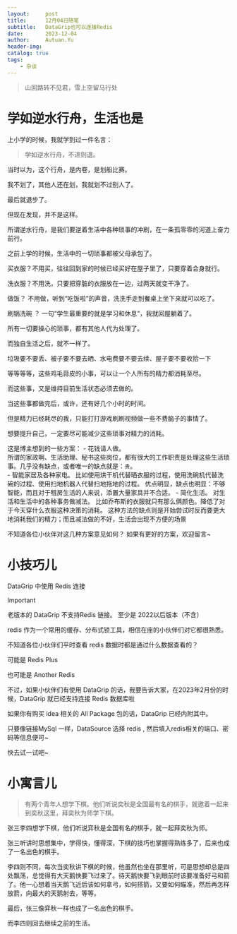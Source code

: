 ```yaml
---
layout:     post
title:      12月04日随笔
subtitle:   DataGrip也可以连接Redis
date:       2023-12-04
author:     Autuan.Yu
header-img: 
catalog: true
tags:
    - 杂谈
---
```


> 山回路转不见君，雪上空留马行处


# 学如逆水行舟，生活也是
上小学的时候，我就学到过一件名言：

> 学如逆水行舟，不进则退。  

当时以为，这个行舟，是内卷，是划船比赛。  

我不划了，其他人还在划，我就划不过别人了。  

最后就退步了。   

但现在发现，并不是这样。  

所谓逆水行舟，是我们要逆着生活中各种琐事的冲刷，在一条孤零零的河道上奋力前行。  

之前上学的时候，生活中的一切琐事都被父母承包了。  

买衣服？不用买，往往回到家的时候已经买好在屋子里了，只要穿着合身就行。  

洗衣服？不用洗，只要把穿脏的衣服放在一边，过两天就变干净了。  

做饭？ 不用做，听到“吃饭啦”的声音，洗洗手走到餐桌上坐下来就可以吃了。  

刷锅洗碗 ？ 一句“学生最重要的就是学习和休息“，我就回屋躺着了。  

所有一切要操心的琐事，都有其他人代为处理了。 

而独自生活之后，就不一样了。  

垃圾要不要丢、被子要不要去晒、水电费要不要去续、屋子要不要收拾一下  

等等等等，这些鸡毛蒜皮的小事，可以让一个人所有的精力都消耗至尽。  

而这些事，又是维持目前生活状态必须去做的。   

当这些事都做完后，或许，还有好几个小时的时间。  

但是精力已经耗尽的我，只能打打游戏刷刷视频做一些不费脑子的事情了。  

想要提升自己，一定要尽可能减少这些琐事对精力的消耗。  

这是博主想到的一些方案：
    -  花钱请人做。  
        所谓的家政啊、生活助理、秘书这些岗位，都有很大的工作职责是处理这些生活琐事。几乎没有缺点，或者唯一的缺点就是：`贵`。  
    -  智能家居及各种家电。 
        比如使用烘干机代替晒衣服的过程，使用洗碗机代替洗碗的过程、使用扫地机器人代替扫地拖地的过程。 优点明显，缺点也明显：不够智能，而且对于租房生活的人来说，添置大量家具并不合适。
    -  简化生活。
        对生活和生活中的各种事务做减法。 比如乔布斯的衣服就只有那么俩颜色。降低了对于今天穿什么衣服这种决策的消耗。 这种方法的缺点则是开始尝试时反而要更大地消耗我们的精力；而且减法做的不好，生活会出现不方便的场景


不知道各位小伙伴对这几种方案意见如何？ 如果有更好的方案，欢迎留言~


# 小技巧儿
DataGrip 中使用 Redis 连接

> [!IMPORTANT]
> 老版本的 DataGrip 不支持Redis 链接。 至少是 2022以后版本（不含）


redis 作为一个常用的缓存、分布式锁工具，相信在座的小伙伴们对它都很熟悉。  

不知道各位小伙伴们平时查看 redis 数据时都是通过什么数据查看的？  

可能是 Redis Plus

也可能是 Another Redis 

不过，如果小伙伴们有使用 DataGrip 的话，我要告诉大家，在2023年2月份的时候，DataGrip 就已经支持连接 Redis 数据库啦 

如果你有购买 idea 相关的 All Package 包的话，DataGrip 已经内附其中。  

只要像链接MySql 一样，DataSource 选择 redis , 然后填入redis相关的端口、密码等信息便可~

快去试一试吧~


# 小寓言儿

> 有两个青年人想学下棋。他们听说奕秋是全国最有名的棋手，就邀着一起来到奕秋这里，拜奕秋为师学下棋。

张三李四想学下棋，他们听说弈秋是全国有名的棋手，就一起拜奕秋为师。

张三听讲时思想集中，学得快，懂得深，下棋的技巧也掌握得熟练多了，后来也成了一名出色的棋手。

李四则不同，每次当奕秋讲下棋的时候，他虽然也坐在那里听，可是思想却总是四处飘荡，总觉得有大天鹅快要飞过来了。待天鹅快要飞到眼前时该要准备好弓和箭了。他一心想着当天鹅飞近后该如何拿弓，如何搭箭，又要如何瞄准，然后再怎样放箭，向最大的天鹅射去，等等。

最后，张三像弈秋一样也成了一名出色的棋手。

而李四则回去继续之前的生活。
